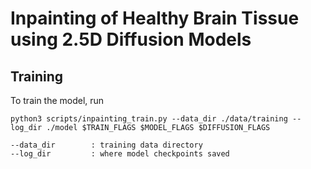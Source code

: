 # Inpainting of Healthy Brain Tissue using 2.5D Diffusion Models



## Training

To train the model, run

```
python3 scripts/inpainting_train.py --data_dir ./data/training --log_dir ./model $TRAIN_FLAGS $MODEL_FLAGS $DIFFUSION_FLAGS

--data_dir        : training data directory
--log_dir         : where model checkpoints saved
